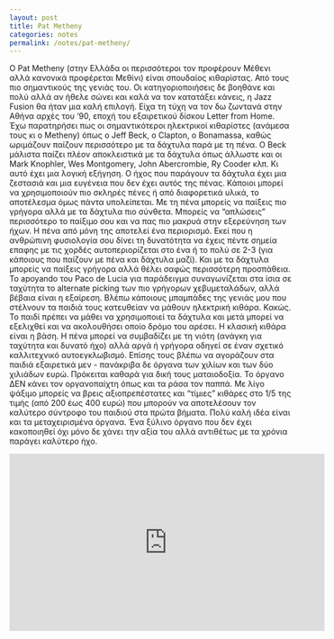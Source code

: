 ```yaml
---
layout: post
title: Pat Metheny
categories: notes
permalink: /notes/pat-metheny/
---
```


Ο Pat Metheny (στην Ελλάδα οι περισσότεροι τον προφέρουν Μέθενι αλλά κανονικά προφέρεται Μεθίνι) είναι σπουδαίος κιθαρίστας. Από τους πιο σημαντικούς της γενιάς του. Οι κατηγοριοποιήσεις δε βοηθάνε και πολύ αλλά αν ήθελε σώνει και καλά να τον κατατάξει κάνεις, η Jazz Fusion θα ήταν μια καλή επιλογή. Είχα τη τύχη να τον δω ζωντανά στην Αθήνα αρχές του ’90, εποχή του εξαιρετικού δίσκου Letter from Home. Έχω παρατηρήσει πως οι σημαντικότεροι ηλεκτρικοί κιθαρίστες (ανάμεσα τους κι ο Metheny) όπως ο Jeff Beck, ο Clapton, ο Bonamassa, καθώς ωριμάζουν παίζουν περισσότερο με τα δάχτυλα παρά με τη πένα. Ο Beck μάλιστα παίζει πλέον αποκλειστικά με τα δάχτυλα όπως άλλωστε και οι Mark Knophler, Wes Montgomery, John Abercrombie, Ry Cooder κλπ. Κι αυτό έχει μια λογική εξήγηση. Ο ήχος που παράγουν τα δάχτυλα έχει μια ζεστασιά και μια ευγένεια που δεν έχει αυτός της πένας. Κάποιοι μπορεί να χρησιμοποιούν πιο σκληρές πένες ή από διαφορετικά υλικά, το αποτέλεσμα όμως πάντα υπολείπεται. Με τη πένα μπορείς να παίξεις πιο γρήγορα αλλά με τα δάχτυλα πιο σύνθετα. Μπορείς να “απλώσεις” περισσότερο το παίξιμο σου και να πας πιο μακρυά στην εξερεύνηση των ήχων. Η πένα από μόνη της αποτελεί ένα περιορισμό. Εκεί που η ανθρώπινη φυσιολογία σου δίνει τη δυνατότητα να έχεις πέντε σημεία επαφης με τις χορδές αυτοπεριορίζεται στο ένα ή το πολύ σε 2-3 (για κάποιους που παίζουν με πένα και δάχτυλα μαζί). Και με τα δάχτυλα μπορείς να παίξεις γρήγορα αλλά θέλει σαφώς περισσότερη προσπάθεια. Το apoyando του Paco de Lucia για παράδειγμα συναγωνίζεται στα ίσια σε ταχύτητα το alternate picking των πιο γρήγορων χεβυμεταλάδων, αλλά βέβαια είναι η εξαίρεση. Βλέπω κάποιους μπαμπάδες της γενιάς μου που στέλνουν τα παιδιά τους κατευθείαν να μάθουν ηλεκτρική κιθάρα. Κακώς. Το παιδί πρέπει να μάθει να χρησιμοποιεί τα δάχτυλα και μετά μπορεί να εξελιχθεί και να ακολουθήσει οποίο δρόμο του αρέσει. Η κλασική κιθάρα είναι η βάση. Η πένα μπορεί να συμβαδίζει με τη νιότη (ανάγκη για ταχύτητα και δυνατό ήχο) αλλά αργά ή γρήγορα οδηγεί σε έναν σχετικό καλλιτεχνικό αυτοεγκλωβισμό. Επίσης τους βλέπω να αγοράζουν στα παιδιά εξαιρετικά μεν - πανάκριβα δε όργανα των χιλίων και των δύο χιλιάδων ευρώ. Πρόκειται καθαρά για δική τους ματαιοδοξία. Το όργανο ΔΕΝ κάνει τον οργανοπαίχτη όπως και τα ράσα τον παππά. Με λίγο ψάξιμο μπορείς να βρεις αξιοπρεπέστατες και “τίμιες” κιθάρες στο 1/5 της τιμής (από 200 έως 400 ευρώ) που μπορούν να αποτελέσουν τον καλύτερο σύντροφο του παιδιού στα πρώτα βήματα. Πολύ καλή ιδέα είναι και τα μεταχειρισμένα όργανα. Ένα ξύλινο όργανο που δεν έχει κακοποιηθεί όχι μόνο δε χάνει την αξία του αλλά αντιθέτως με τα χρόνια παράγει καλύτερο ήχο.

<div class="youtube-embed-container">
	<iframe width="560" height="315" src="https://www.youtube.com/embed/MYcZ6s3z1jg" title="YouTube video player" frameborder="0" allow="accelerometer; autoplay; clipboard-write; encrypted-media; gyroscope; picture-in-picture" allowfullscreen></iframe>
</div>